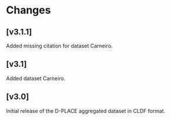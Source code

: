 # Changes


## [v3.1.1]

Added missing citation for dataset Carneiro.


## [v3.1]

Added dataset Carneiro.


## [v3.0]

Initial release of the D-PLACE aggregated dataset in CLDF format.